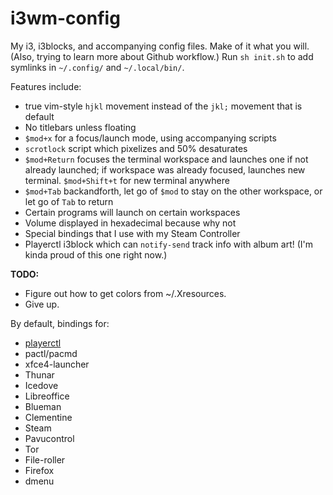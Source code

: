 # i3wm-config
My i3, i3blocks, and accompanying config files.  Make of it what you will. (Also, trying to learn
more about Github workflow.)  Run `sh init.sh` to add symlinks in `~/.config/` and `~/.local/bin/`.

Features include:
* true vim-style `hjkl` movement instead of the `jkl;` movement that is default
* No titlebars unless floating
* `$mod+x` for a focus/launch mode, using accompanying scripts
* `scrotlock` script which pixelizes and 50% desaturates
* `$mod+Return` focuses the terminal workspace and launches one if not already launched; if workspace was already focused, launches new terminal. `$mod+Shift+t` for new terminal anywhere
* `$mod+Tab` backandforth, let go of `$mod` to stay on the other workspace, or let go of `Tab` to return
* Certain programs will launch on certain workspaces
* Volume displayed in hexadecimal because why not
* Special bindings that I use with my Steam Controller
* Playerctl i3block which can `notify-send` track info with album art! (I'm kinda proud of this one right now.)

**TODO:**
* Figure out how to get colors from ~/.Xresources.
* Give up.

By default, bindings for:
* [playerctl](https://github.com/acrisci/playerctl)
* pactl/pacmd
* xfce4-launcher
* Thunar
* Icedove
* Libreoffice
* Blueman
* Clementine
* Steam
* Pavucontrol
* Tor
* File-roller
* Firefox
* dmenu
